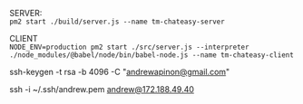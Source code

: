 SERVER:  
`pm2 start ./build/server.js --name tm-chateasy-server`


CLIENT  
`NODE_ENV=production pm2 start ./src/server.js --interpreter ./node_modules/@babel/node/bin/babel-node.js --name tm-chateasy-client`


ssh-keygen -t rsa -b 4096 -C "andrewapinon@gmail.com"


ssh -i ~/.ssh/andrew.pem andrew@172.188.49.40